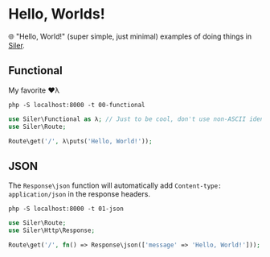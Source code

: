 # Hello, Worlds!

🌐 "Hello, World!" (super simple, just minimal) examples of doing things in [Siler](https://github.com/leocavalcante/siler).

## Functional

My favorite ❤λ

`php -S localhost:8000 -t 00-functional`

```php
use Siler\Functional as λ; // Just to be cool, don't use non-ASCII identifiers ;)
use Siler\Route;

Route\get('/', λ\puts('Hello, World!'));
```

## JSON

The `Response\json` function will automatically add `Content-type: application/json` in the response headers.

`php -S localhost:8000 -t 01-json`

```php
use Siler\Route;
use Siler\Http\Response;

Route\get('/', fn() => Response\json(['message' => 'Hello, World!']));
```
